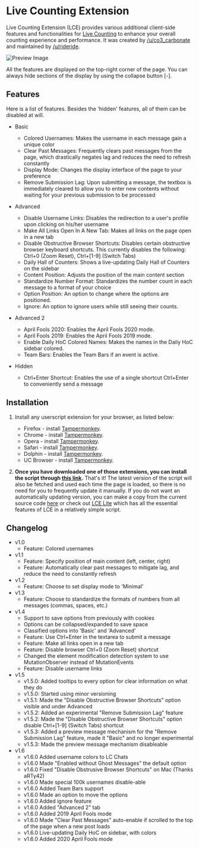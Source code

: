 # Live Counting Extension

Live Counting Extension (LCE) provides various additional client-side features and functionalities for [Live Counting](https://www.reddit.com/live/ta535s1hq2je) to enhance your overall counting experience and performance. It was created by [/u/co3_carbonate](https://www.reddit.com/user/co3_carbonate/) and maintained by [/u/rideride](https://www.reddit.com/user/rideride/).

![Preview Image](https://co3carbonate.github.io/live-counting-extension/preview.png?v=2 "Preview Image")

All the features are displayed on the top-right corner of the page. You can always hide sections of the display by using the collapse button [-]. 

## Features

Here is a list of features. Besides the 'hidden' features, all of them can be disabled at will.

- Basic
  - Colored Usernames: Makes the username in each message gain a unique color
  - Clear Past Messages: Frequently clears past messages from the page, which drastically negates lag and reduces the need to refresh constantly
  - Display Mode: Changes the display interface of the page to your preference
  - Remove Submission Lag: Upon submitting a message, the textbox is immediately cleared to allow you to enter new contents without waiting for your previous submission to be processed

- Advanced 
  - Disable Username Links: Disables the redirection to a user's profile upon clicking on his/her username
  - Make All Links Open In A New Tab: Makes all links on the page open in a new tab
  - Disable Obstructive Browser Shortcuts: Disables certain obstructive browser keyboard shortcuts. This currently disables the following: Ctrl+0 (Zoom Reset), Ctrl+\[1-9\] (Switch Tabs)
  - Daily Hall of Counters: Shows a live-updating Daily Hall of Counters on the sidebar
  - Content Position: Adjusts the position of the main content section
  - Standardize Number Format: Standardizes the number count in each message to a format of your choice
  - Option Position: An option to change where the options are positioned. 
  - Ignore: An option to ignore users while still seeing their counts. 
  
- Advanced 2
  - April Fools 2020: Enables the April Fools 2020 mode.
  - April Fools 2019: Enables the April Fools 2019 mode. 
  - Enable Daily HoC Colored Names: Makes the names in the Daily HoC sidebar colored.
  - Team Bars: Enables the Team Bars if an event is active. 
 
- Hidden
  - Ctrl+Enter Shortcut: Enables the use of a single shortcut Ctrl+Enter to conveniently send a message

## Installation

1. Install any userscript extension for your browser, as listed below:

	* Firefox - install [Tampermonkey](https://addons.mozilla.org/en-US/firefox/addon/tampermonkey/).
	* Chrome - install [Tampermonkey](https://tampermonkey.net/?ext=dhdg&browser=chrome).
	* Opera - install [Tampermonkey](https://tampermonkey.net/?ext=dhdg&browser=opera).
	* Safari - install [Tampermonkey](https://tampermonkey.net/?ext=dhdg&browser=safari).
	* Dolphin - install [Tampermonkey](https://tampermonkey.net/?ext=dhdg&browser=dolphin).
	* UC Browser - install [Tampermonkey](https://tampermonkey.net/?ext=dhdg&browser=ucweb).

2. **Once you have downloaded one of those extensions, you can install the script through [this link](https://gist.github.com/co3carbonate/cbf781758d12717721dc125a80a5c785/raw/e5eb842297cc76ef66b6b9afca3f02b80b1a701a/client.user.js).** That's it! The latest version of the script will also be fetched and used each time the page is loaded, so there is no need for you to frequently update it manually. If you do not want an automatically updating version, you can make a copy from the current source code [here](https://github.com/co3carbonate/live-counting-extension/blob/master/main.js) or check out [LCE Lite](https://old.reddit.com/r/livecounting/comments/943mv0/live_counting_discussion_thread_23/e4ydisf/) which has all the essential features of LCE in a relatively simple script. 

## Changelog

- v1.0
  - Feature: Colored usernames
- v1.1
  - Feature: Specify position of main content (left, center, right)
  - Feature: Automatically clear past messages to mitigate lag, and reduce the need to constantly refresh
- v1.2
  - Feature: Choose to set display mode to 'Minimal'
- v1.3
  - Feature: Choose to standardize the formats of numbers from all messages (commas, spaces, etc.)
- v1.4
  - Support to save options from previously with cookies
  - Options can be collapsed/expanded to save space
  - Classified options into 'Basic' and 'Advanced'
  - Feature: Use Ctrl+Enter in the textarea to submit a message
  - Feature: Make all links open in a new tab
  - Feature: Disable browser Ctrl+0 (Zoom Reset) shortcut
  - Changed the element modification detection system to use MutationObserver instead of MutationEvents
  - Feature: Disable username links
- v1.5
  - v1.5.0: Added tooltips to every option for clear information on what they do
  - v1.5.0: Started using minor versioning
  - v1.5.1: Made the "Disable Obstructive Browser Shortcuts" option visible and under Advanced
  - v1.5.2: Added an experimental "Remove Submission Lag" feature
  - v1.5.2: Made the "Disable Obstructive Browser Shortcuts" option disable Ctrl+\[1-9\] (Switch Tabs) shortcut
  - v1.5.3: Added a preview message mechanism for the "Remove Submission Lag" feature, made it "Basic" and no longer experimental
  - v1.5.3: Made the preview message mechanism disableable
- v1.6
  - v1.6.0 Added username colors to LC Chats
  - v1.6.0 Made "Enabled without Ghost Messages" the default option
  - v1.6.0 Fixed "Disable Obstrusive Browser Shortcuts" on Mac (Thanks aRTy42)
  - v1.6.0 Made special 100k usernames disable-able
  - v1.6.0 Added Team Bars support
  - v1.6.0 Made an option to move the options
  - v1.6.0 Added ignore feature
  - v1.6.0 Added "Advanced 2" tab
  - v1.6.0 Added 2019 April Fools mode
  - v1.6.0 Made "Clear Past Messages" auto-enable if scrolled to the top of the page when a new post loads
  - v1.6.0 Live-updating Daily HoC on sidebar, with colors
  - v1.6.0 Added 2020 April Fools mode
